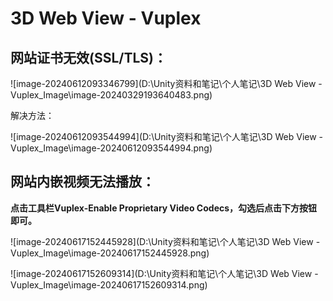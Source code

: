 # 3D Web View - Vuplex

## 网站证书无效(SSL/TLS)：

![image-20240612093346799](D:\Unity资料和笔记\个人笔记\3D Web View - Vuplex_Image\image-20240329193640483.png)

解决方法：

![image-20240612093544994](D:\Unity资料和笔记\个人笔记\3D Web View - Vuplex_Image\image-20240612093544994.png)

## 网站内嵌视频无法播放：

**点击工具栏Vuplex-Enable Proprietary Video Codecs，勾选后点击下方按钮即可。**

![image-20240617152445928](D:\Unity资料和笔记\个人笔记\3D Web View - Vuplex_Image\image-20240617152445928.png)

![image-20240617152609314](D:\Unity资料和笔记\个人笔记\3D Web View - Vuplex_Image\image-20240617152609314.png)
